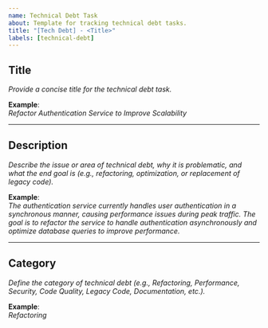 ```yaml
---
name: Technical Debt Task
about: Template for tracking technical debt tasks.
title: "[Tech Debt] - <Title>"
labels: [technical-debt]
---
```


## **Title**
_Provide a concise title for the technical debt task._

**Example**:  
*Refactor Authentication Service to Improve Scalability*

---

## **Description**
_Describe the issue or area of technical debt, why it is problematic, and what the end goal is (e.g., refactoring, optimization, or replacement of legacy code)._

**Example**:  
*The authentication service currently handles user authentication in a synchronous manner, causing performance issues during peak traffic. The goal is to refactor the service to handle authentication asynchronously and optimize database queries to improve performance.*

---

## **Category**
_Define the category of technical debt (e.g., Refactoring, Performance, Security, Code Quality, Legacy Code, Documentation, etc.)._

**Example**:  
*Refactoring*
